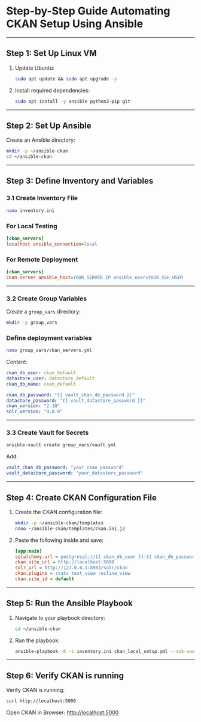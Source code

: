 # Step-by-Step Guide Automating CKAN Setup Using Ansible

---

## Step 1: Set Up Linux VM

1. Update Ubuntu:

   ```bash
   sudo apt update && sudo apt upgrade -y
   ```

1. Install required dependencies:

   ```bash
   sudo apt install -y ansible python3-pip git
   ```

---

## Step 2: Set Up Ansible

  Create an Ansible directory:

   ```bash
   mkdir -p ~/ansible-ckan
   cd ~/ansible-ckan
   ```

---

## Step 3: Define Inventory and Variables

### 3.1 Create Inventory File

```bash
nano inventory.ini
```

### For Local Testing

```ini
[ckan_servers]
localhost ansible_connection=local
```

### For Remote Deployment

```ini
[ckan_servers]
ckan-server ansible_host=YOUR_SERVER_IP ansible_user=YOUR_SSH_USER
```

---

### 3.2 Create Group Variables

Create a `group_vars` directory:

```bash
mkdir -p group_vars
```

### Define deployment variables

```bash
nano group_vars/ckan_servers.yml
```

Content:

```yaml
ckan_db_user: ckan_default
datastore_user: datastore_default
ckan_db_name: ckan_default

ckan_db_password: "{{ vault_ckan_db_password }}"
datastore_password: "{{ vault_datastore_password }}"
ckan_version: "2.10"
solr_version: "9.8.0"
```

---

### 3.3 Create Vault for Secrets

```bash
ansible-vault create group_vars/vault.yml
```

Add:

```yaml
vault_ckan_db_password: "your_ckan_password"
vault_datastore_password: "your_datastore_password"
```

---

## Step 4: Create CKAN Configuration File

1. Create the CKAN configuration file:

   ```bash
   mkdir -p ~/ansible-ckan/templates
   nano ~/ansible-ckan/templates/ckan.ini.j2
   ```

1. Paste the following inside and save:

   ```ini
   [app:main]
   sqlalchemy.url = postgresql://{{ ckan_db_user }}:{{ ckan_db_password }}@localhost/{{ ckan_db_name }}
   ckan.site_url = http://localhost:5000
   solr_url = http://127.0.0.1:8983/solr/ckan
   ckan.plugins = stats text_view recline_view
   ckan.site_id = default
   ```

---

## Step 5: Run the Ansible Playbook

1. Navigate to your playbook directory:

   ```bash
   cd ~/ansible-ckan
   ```

1. Run the playbook:

   ```bash
   ansible-playbook -K -i inventory.ini ckan_local_setup.yml --ask-vault-pass
   ```

---

## Step 6: Verify CKAN is running

  Verify CKAN is running:

   ```bash
   curl http://localhost:5000
   ```

  Open CKAN in Browser:
  <http://localhost:5000>
